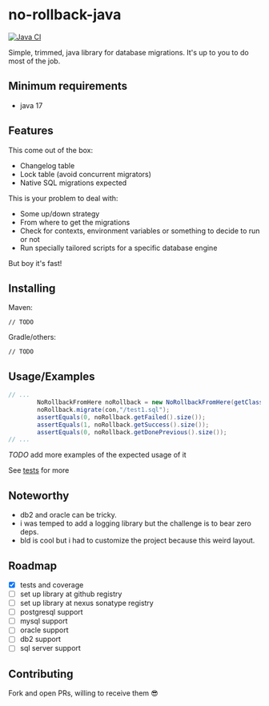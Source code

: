 # no-rollback-java

[![Java CI](https://github.com/sombriks/no-rollback-from-here/actions/workflows/java.yml/badge.svg)](https://github.com/sombriks/no-rollback-from-here/actions/workflows/java.yml)

Simple, trimmed, java library for database migrations. It's up to you to do most
of the job.

## Minimum requirements

- java 17

## Features

This come out of the box:

- Changelog table
- Lock table (avoid concurrent migrators)
- Native SQL migrations expected

This is your problem to deal with:

- Some up/down strategy
- From where to get the migrations
- Check for contexts, environment variables or something to decide to run or not
- Run specially tailored scripts for a specific database engine

But boy it's fast!

## Installing

Maven:

    // TODO

Gradle/others:

    // TODO

## Usage/Examples

```java
// ...
        NoRollbackFromHere noRollback = new NoRollbackFromHere(getClass());
        noRollback.migrate(con,"/test1.sql");
        assertEquals(0, noRollback.getFailed().size());
        assertEquals(1, noRollback.getSuccess().size());
        assertEquals(0, noRollback.getDonePrevious().size());
// ...
```

_TODO_ add more examples of the expected usage of it

See [tests][tests] for more

## Noteworthy

- db2 and oracle can be tricky.
- i was temped to add a logging library but the challenge is to bear zero deps.
- bld is cool but i had to customize the project because this weird layout.

## Roadmap

- [X] tests and coverage
- [ ] set up library at github registry
- [ ] set up library at nexus sonatype registry
- [ ] postgresql support
- [ ] mysql support
- [ ] oracle support
- [ ] db2 support
- [ ] sql server support

## Contributing

Fork and open PRs, willing to receive them :sunglasses:

[tests]: ./src/test/java/norollback/NoRollbackTest.java
